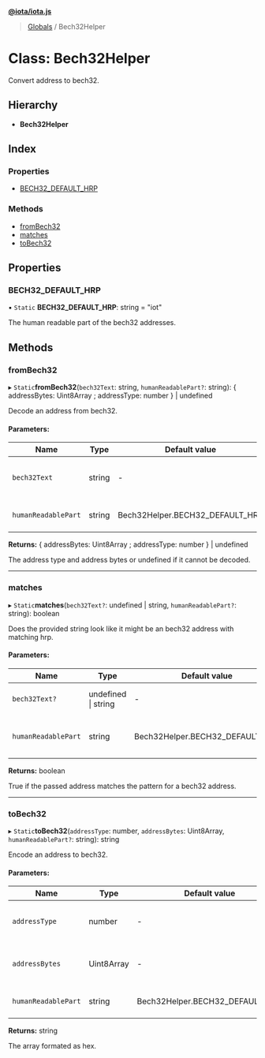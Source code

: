 **[@iota/iota.js](../README.md)**

> [Globals](../README.md) / Bech32Helper

# Class: Bech32Helper

Convert address to bech32.

## Hierarchy

* **Bech32Helper**

## Index

### Properties

* [BECH32\_DEFAULT\_HRP](bech32helper.md#bech32_default_hrp)

### Methods

* [fromBech32](bech32helper.md#frombech32)
* [matches](bech32helper.md#matches)
* [toBech32](bech32helper.md#tobech32)

## Properties

### BECH32\_DEFAULT\_HRP

▪ `Static` **BECH32\_DEFAULT\_HRP**: string = "iot"

The human readable part of the bech32 addresses.

## Methods

### fromBech32

▸ `Static`**fromBech32**(`bech32Text`: string, `humanReadablePart?`: string): { addressBytes: Uint8Array ; addressType: number  } \| undefined

Decode an address from bech32.

#### Parameters:

Name | Type | Default value | Description |
------ | ------ | ------ | ------ |
`bech32Text` | string | - | The bech32 text to decode. |
`humanReadablePart` | string | Bech32Helper.BECH32\_DEFAULT\_HRP | The human readable part to use. |

**Returns:** { addressBytes: Uint8Array ; addressType: number  } \| undefined

The address type and address bytes or undefined if it cannot be decoded.

___

### matches

▸ `Static`**matches**(`bech32Text?`: undefined \| string, `humanReadablePart?`: string): boolean

Does the provided string look like it might be an bech32 address with matching hrp.

#### Parameters:

Name | Type | Default value | Description |
------ | ------ | ------ | ------ |
`bech32Text?` | undefined \| string | - | The bech32 text to text. |
`humanReadablePart` | string | Bech32Helper.BECH32\_DEFAULT\_HRP | The human readable part to match. |

**Returns:** boolean

True if the passed address matches the pattern for a bech32 address.

___

### toBech32

▸ `Static`**toBech32**(`addressType`: number, `addressBytes`: Uint8Array, `humanReadablePart?`: string): string

Encode an address to bech32.

#### Parameters:

Name | Type | Default value | Description |
------ | ------ | ------ | ------ |
`addressType` | number | - | The address type to encode. |
`addressBytes` | Uint8Array | - | The address bytes to encode. |
`humanReadablePart` | string | Bech32Helper.BECH32\_DEFAULT\_HRP | The human readable part to use. |

**Returns:** string

The array formated as hex.
